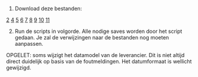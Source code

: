 1. Download deze bestanden:


[2](http://https://open-data.energiesparen.be/Data/02_GEMIDDELD_E_PEIL_PER_GEMEENTE.csv)
[4](http://https://open-data.energiesparen.be/Data/04_AANTAL_AG_PER_GEMEENTE.csv)
[5](http://https://open-data.energiesparen.be/Data/05_AG_OVERZICHT_RESULTATEN_DETAIL.csv)
[6](http://https://open-data.energiesparen.be/Data/06_AG_OVERZICHT_GEOMETRIE_DETAIL.csv)
[7](http://https://open-data.energiesparen.be/Data/07_AG_INSTALL_VW_WP_DETAIL.csv)
[8](http://https://open-data.energiesparen.be/Data/08_AG_INSTALL_HEB_DETAIL.csv)
[9](http://https://open-data.energiesparen.be/Data/09_AG_INSTALL_ZON_DETAIL.csv)
[10](http://https://open-data.energiesparen.be/Data/10_AG_INSTALL_VENTILATIE.csv)
[11](http://https://open-data.energiesparen.be/Data/11_AG_DIMENSIES.csv)

2. Run de scripts in volgorde. Alle nodige saves worden door het script gedaan. Je zal de verwijzingen naar de bestanden nog moeten aanpassen.

OPGELET: soms wijzigt het datamodel van de leverancier. Dit is niet altijd direct duidelijk op basis van de foutmeldingen.
Het datumformaat is wellicht gewijzigd.
